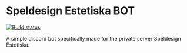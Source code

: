 # Speldesign Estetiska BOT
[![Build status](https://ci.appveyor.com/api/projects/status/7u45ojhicarcph72?svg=true)](https://ci.appveyor.com/project/LeMorrow/speldesign-estetiska-bot)

A simple discord bot specifically made for the private server Speldesign Estetiska.